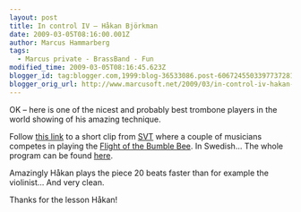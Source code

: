 ```yaml
---
layout: post
title: In control IV – Håkan Björkman
date: 2009-03-05T08:16:00.001Z
author: Marcus Hammarberg
tags:
  - Marcus private - BrassBand - Fun
modified_time: 2009-03-05T08:16:45.623Z
blogger_id: tag:blogger.com,1999:blog-36533086.post-6067245503397737281
blogger_orig_url: http://www.marcusoft.net/2009/03/in-control-iv-hakan-bjorkman.html
---
```



OK – here is one of the nicest and probably best trombone players in the
world showing of his amazing technique.

Follow <a
href="http://svtplay.se/v/1455978/musikministeriet/sex_musiker_tavlar_i_snabbhet"
target="_blank">this link</a> to a short clip from
<a href="http://www.svt.se" target="_blank">SVT</a> where a couple of
musicians competes in playing the
<a href="http://en.wikipedia.org/wiki/Flight_of_the_Bumblebee"
target="_blank">Flight of the Bumble Bee</a>. In Swedish… The whole
program can be found <a
href="http://svtplay.se/v/1456709/musikministeriet/del_7_av_8?cb,a1364145,1,f,102880/pb,a1364142,1,f,102880/pl,v,,1456709/sb,p102880,1,f,-1"
target="_blank">here</a>.

Amazingly Håkan plays the piece 20 beats faster than for example the
violinist… And very clean.

Thanks for the lesson Håkan!
